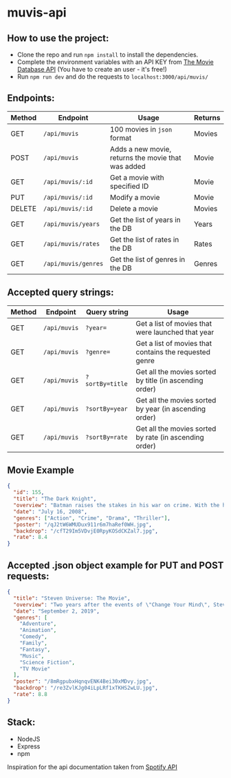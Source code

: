 # muvis-api

## How to use the project:

- Clone the repo and run `npm install` to install the dependencies.
- Complete the environment variables with an API KEY from [The Movie Database API](https://developers.themoviedb.org/3/getting-started/introduction) (You have to create an user - it's free!)
- Run `npm run dev` and do the requests to `localhost:3000/api/muvis/`

## Endpoints:

| Method | Endpoint            | Usage                                              | Returns |
| ------ | ------------------- | -------------------------------------------------- | ------- |
| GET    | `/api/muvis`        | 100 movies in `json` format                        | Movies  |
| POST   | `/api/muvis`        | Adds a new movie, returns the movie that was added | Movie   |
| GET    | `/api/muvis/:id`    | Get a movie with specified ID                      | Movie   |
| PUT    | `/api/muvis/:id`    | Modify a movie                                     | Movie   |
| DELETE | `/api/muvis/:id`    | Delete a movie                                     | Movies  |
| GET    | `/api/muvis/years`  | Get the list of years in the DB                    | Years   |
| GET    | `/api/muvis/rates`  | Get the list of rates in the DB                    | Rates   |
| GET    | `/api/muvis/genres` | Get the list of genres in the DB                   | Genres  |

## Accepted query strings:

| Method | Endpoint     | Query string    | Usage                                                   |
| ------ | ------------ | --------------- | ------------------------------------------------------- |
| GET    | `/api/muvis` | `?year=`        | Get a list of movies that were launched that year       |
| GET    | `/api/muvis` | `?genre=`       | Get a list of movies that contains the requested genre  |
| GET    | `/api/muvis` | `?sortBy=title` | Get all the movies sorted by title (in ascending order) |
| GET    | `/api/muvis` | `?sortBy=year`  | Get all the movies sorted by year (in ascending order)  |
| GET    | `/api/muvis` | `?sortBy=rate`  | Get all the movies sorted by rate (in ascending order)  |

## Movie Example

```json
{
  "id": 155,
  "title": "The Dark Knight",
  "overview": "Batman raises the stakes in his war on crime. With the help of Lt. Jim Gordon and District Attorney Harvey Dent, Batman sets out to dismantle the remaining criminal organizations that plague the streets. The partnership proves to be effective, but they soon find themselves prey to a reign of chaos unleashed by a rising criminal mastermind known to the terrified citizens of Gotham as the Joker.",
  "date": "July 16, 2008",
  "genres": ["Action", "Crime", "Drama", "Thriller"],
  "poster": "/qJ2tW6WMUDux911r6m7haRef0WH.jpg",
  "backdrop": "/cfT29Im5VDvjE0RpyKOSdCKZal7.jpg",
  "rate": 8.4
}
```

## Accepted .json object example for PUT and POST requests:

```json
{
  "title": "Steven Universe: The Movie",
  "overview": "Two years after the events of \"Change Your Mind\", Steven (now 16 years old) and his friends are ready to enjoy the rest of their lives peacefully. However, all of that changes when a new sinister Gem arrives, armed with a giant drill that saps the life force of all living things on Earth. In their biggest challenge ever, the Crystal Gems must work together to save all organic life on Earth within 48 hours.",
  "date": "September 2, 2019",
  "genres": [
    "Adventure",
    "Animation",
    "Comedy",
    "Family",
    "Fantasy",
    "Music",
    "Science Fiction",
    "TV Movie"
  ],
  "poster": "/8mRgpubxHqnqvENK4Bei30xMDvy.jpg",
  "backdrop": "/re3ZvlKJg04iLpLRf1xTKHS2wLU.jpg",
  "rate": 8.8
}
```

## Stack:

- NodeJS
- Express
- npm

Inspiration for the api documentation taken from [Spotify API](https://developer.spotify.com/documentation/web-api/reference/)
